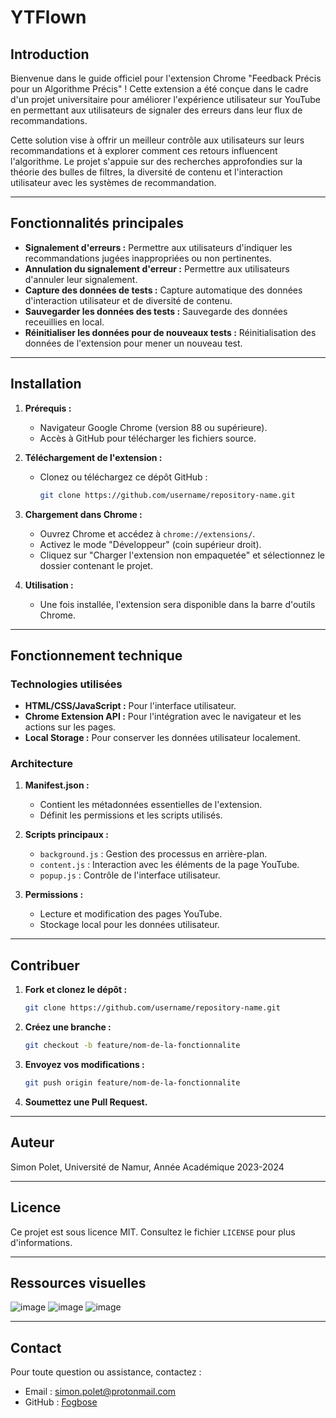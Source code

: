 # YTFlown

## Introduction
Bienvenue dans le guide officiel pour l'extension Chrome "Feedback Précis pour un Algorithme Précis" ! Cette extension a été conçue dans le cadre d'un projet universitaire pour améliorer l'expérience utilisateur sur YouTube en permettant aux utilisateurs de signaler des erreurs dans leur flux de recommandations.

Cette solution vise à offrir un meilleur contrôle aux utilisateurs sur leurs recommandations et à explorer comment ces retours influencent l'algorithme. Le projet s'appuie sur des recherches approfondies sur la théorie des bulles de filtres, la diversité de contenu et l'interaction utilisateur avec les systèmes de recommandation.

---

## Fonctionnalités principales

- **Signalement d'erreurs :** Permettre aux utilisateurs d'indiquer les recommandations jugées inappropriées ou non pertinentes.
- **Annulation du signalement d'erreur :** Permettre aux utilisateurs d'annuler leur signalement.
- **Capture des données de tests :** Capture automatique des données d'interaction utilisateur et de diversité de contenu.
- **Sauvegarder les données des tests :** Sauvegarde des données receuillies en local.
- **Réinitialiser les données pour de nouveaux tests :** Réinitialisation des données de l'extension pour mener un nouveau test.

---

## Installation

1. **Prérequis :**
   - Navigateur Google Chrome (version 88 ou supérieure).
   - Accès à GitHub pour télécharger les fichiers source.

2. **Téléchargement de l'extension :**
   - Clonez ou téléchargez ce dépôt GitHub :
     ```bash
     git clone https://github.com/username/repository-name.git
     ```

3. **Chargement dans Chrome :**
   - Ouvrez Chrome et accédez à `chrome://extensions/`.
   - Activez le mode "Développeur" (coin supérieur droit).
   - Cliquez sur "Charger l'extension non empaquetée" et sélectionnez le dossier contenant le projet.

4. **Utilisation :**
   - Une fois installée, l'extension sera disponible dans la barre d'outils Chrome.

---

## Fonctionnement technique

### Technologies utilisées
- **HTML/CSS/JavaScript :** Pour l'interface utilisateur.
- **Chrome Extension API :** Pour l'intégration avec le navigateur et les actions sur les pages.
- **Local Storage :** Pour conserver les données utilisateur localement.

### Architecture
1. **Manifest.json :**
   - Contient les métadonnées essentielles de l'extension.
   - Définit les permissions et les scripts utilisés.

2. **Scripts principaux :**
   - `background.js` : Gestion des processus en arrière-plan.
   - `content.js` : Interaction avec les éléments de la page YouTube.
   - `popup.js` : Contrôle de l'interface utilisateur.

3. **Permissions :**
   - Lecture et modification des pages YouTube.
   - Stockage local pour les données utilisateur.

---

## Contribuer

1. **Fork et clonez le dépôt :**
   ```bash
   git clone https://github.com/username/repository-name.git
   ```

2. **Créez une branche :**
   ```bash
   git checkout -b feature/nom-de-la-fonctionnalite
   ```

3. **Envoyez vos modifications :**
   ```bash
   git push origin feature/nom-de-la-fonctionnalite
   ```

4. **Soumettez une Pull Request.**

---

## Auteur

Simon Polet, Université de Namur, Année Académique 2023-2024

---

## Licence
Ce projet est sous licence MIT. Consultez le fichier `LICENSE` pour plus d'informations.

---

## Ressources visuelles
![image](https://github.com/user-attachments/assets/777f67e8-4a75-42ac-b87b-748caccc7fb2)
![image](https://github.com/user-attachments/assets/45789ab2-52ce-433a-82f9-000169175cd2)
![image](https://github.com/user-attachments/assets/263f9b5e-3c28-49e2-81ec-29c049ea9872)

---

## Contact
Pour toute question ou assistance, contactez :
- Email : simon.polet@protonmail.com
- GitHub : [Fogbose](https://github.com/Fogbose)

